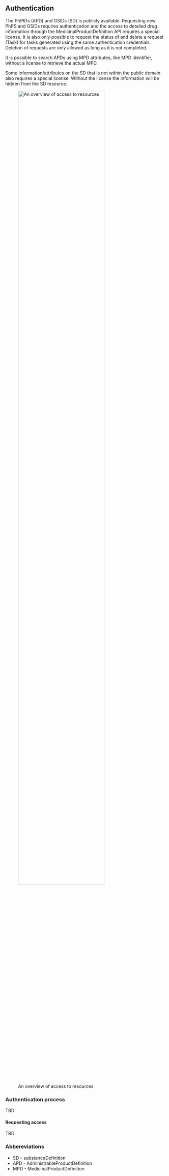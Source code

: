 ## Authentication
The PhPIDs (APD) and GSIDs (SD) is publicly available. Requesting new PhPS and GSIDs requires authentication and the access to detailed drug information through the MedicinalProductDefinition API requires a special license. It is also only possible to request the status of and delete a request (Task) for tasks generated using the same authentication credentials. Deletion of requests are only allowed as long as it is not completed. 

It is possible to search APDs using MPD attributes, like MPD identifier, without a license to retrieve the actual MPD.

Some information/attributes on the SD that is not within the public domain also requires a special license. Without the license the information will be hidden from the SD resource.

<figure>
  <img style="width: 80%; height: 80%;padding-top:0;padding-bottom:0;float:center" src="Authentication.png" alt="An overview of access to resources"/>
  <figcaption>An overview of access to resources</figcaption>
</figure>

### Authentication process
TBD

#### Requesting access 
TBD

### Abbereviations
- SD - substanceDefinition 
- APD - AdministrableProductDefinition
- MPD - MedicinalProductDefinition